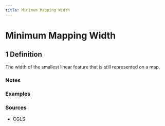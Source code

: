 ```yaml
---
title: Minimum Mapping Width
---
```


# Minimum Mapping Width

## 1 Definition

The width of the smallest linear feature that is still represented on a map.

### Notes 

### Examples 

### Sources
- CGLS 